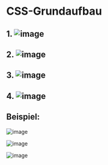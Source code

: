 # CSS-Grundaufbau


## 1. ![image](https://user-images.githubusercontent.com/63674539/183251263-049ddfc5-852f-472a-b505-d0019cc1cf48.png)


## 2. ![image](https://user-images.githubusercontent.com/63674539/183251315-56b8481d-0a19-41fe-b7eb-a3ffccfbef35.png)


## 3. ![image](https://user-images.githubusercontent.com/63674539/183251309-d81760a1-9610-4d88-b62f-e788639d2f12.png)


## 4. ![image](https://user-images.githubusercontent.com/63674539/183251329-8800d220-d1ee-4ef1-a872-acf8865e68c3.png)



## Beispiel:

![image](https://user-images.githubusercontent.com/63674539/183251163-b2fefda4-0957-4f4d-9db8-404bb594ea08.png)

![image](https://user-images.githubusercontent.com/63674539/183251174-1e677390-70b7-4a95-8e22-ca742f1a43f6.png)

![image](https://user-images.githubusercontent.com/63674539/183251184-7f3fe81a-3aad-40a6-b375-3bace246f6a0.png)

